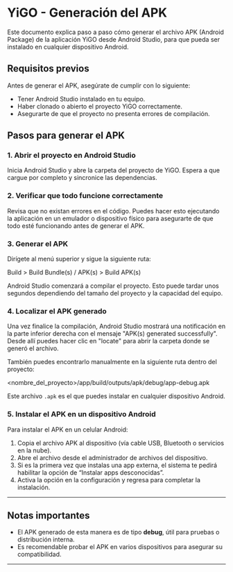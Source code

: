 # YiGO - Generación del APK

Este documento explica paso a paso cómo generar el archivo APK (Android Package) de la aplicación YiGO desde Android Studio, para que pueda ser instalado en cualquier dispositivo Android.

## Requisitos previos

Antes de generar el APK, asegúrate de cumplir con lo siguiente:

- Tener Android Studio instalado en tu equipo.
- Haber clonado o abierto el proyecto YiGO correctamente.
- Asegurarte de que el proyecto no presenta errores de compilación.

## Pasos para generar el APK

### 1. Abrir el proyecto en Android Studio

Inicia Android Studio y abre la carpeta del proyecto de YiGO. Espera a que cargue por completo y sincronice las dependencias.

### 2. Verificar que todo funcione correctamente

Revisa que no existan errores en el código. Puedes hacer esto ejecutando la aplicación en un emulador o dispositivo físico para asegurarte de que todo esté funcionando antes de generar el APK.

### 3. Generar el APK

Dirígete al menú superior y sigue la siguiente ruta:

Build > Build Bundle(s) / APK(s) > Build APK(s)

Android Studio comenzará a compilar el proyecto. Esto puede tardar unos segundos dependiendo del tamaño del proyecto y la capacidad del equipo.

### 4. Localizar el APK generado

Una vez finalice la compilación, Android Studio mostrará una notificación en la parte inferior derecha con el mensaje "APK(s) generated successfully". Desde allí puedes hacer clic en "locate" para abrir la carpeta donde se generó el archivo.

También puedes encontrarlo manualmente en la siguiente ruta dentro del proyecto:

<nombre_del_proyecto>/app/build/outputs/apk/debug/app-debug.apk

Este archivo `.apk` es el que puedes instalar en cualquier dispositivo Android.

### 5. Instalar el APK en un dispositivo Android

Para instalar el APK en un celular Android:

1. Copia el archivo APK al dispositivo (vía cable USB, Bluetooth o servicios en la nube).
2. Abre el archivo desde el administrador de archivos del dispositivo.
3. Si es la primera vez que instalas una app externa, el sistema te pedirá habilitar la opción de “Instalar apps desconocidas”.
4. Activa la opción en la configuración y regresa para completar la instalación.

---

## Notas importantes

- El APK generado de esta manera es de tipo **debug**, útil para pruebas o distribución interna.
- Es recomendable probar el APK en varios dispositivos para asegurar su compatibilidad.

---
